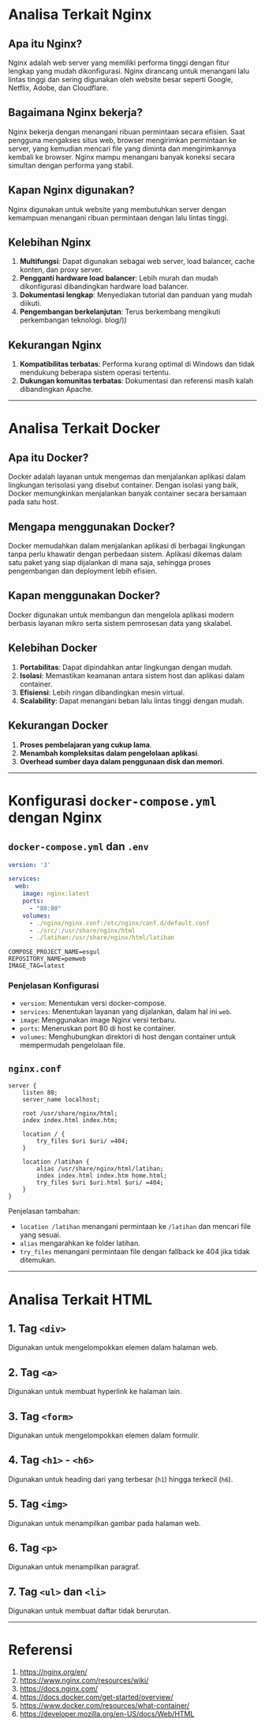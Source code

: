 # Analisa Terkait Nginx

## Apa itu Nginx?
Nginx adalah web server yang memiliki performa tinggi dengan fitur lengkap yang mudah dikonfigurasi. Nginx dirancang untuk menangani lalu lintas tinggi dan sering digunakan oleh website besar seperti Google, Netflix, Adobe, dan Cloudflare. 

## Bagaimana Nginx bekerja?
Nginx bekerja dengan menangani ribuan permintaan secara efisien. Saat pengguna mengakses situs web, browser mengirimkan permintaan ke server, yang kemudian mencari file yang diminta dan mengirimkannya kembali ke browser. Nginx mampu menangani banyak koneksi secara simultan dengan performa yang stabil. 

## Kapan Nginx digunakan?
Nginx digunakan untuk website yang membutuhkan server dengan kemampuan menangani ribuan permintaan dengan lalu lintas tinggi. 

## Kelebihan Nginx
1. **Multifungsi**: Dapat digunakan sebagai web server, load balancer, cache konten, dan proxy server.
2. **Pengganti hardware load balancer**: Lebih murah dan mudah dikonfigurasi dibandingkan hardware load balancer.
3. **Dokumentasi lengkap**: Menyediakan tutorial dan panduan yang mudah diikuti. 
4. **Pengembangan berkelanjutan**: Terus berkembang mengikuti perkembangan teknologi. blog/))

## Kekurangan Nginx
1. **Kompatibilitas terbatas**: Performa kurang optimal di Windows dan tidak mendukung beberapa sistem operasi tertentu.
2. **Dukungan komunitas terbatas**: Dokumentasi dan referensi masih kalah dibandingkan Apache. 

---

# Analisa Terkait Docker

## Apa itu Docker?
Docker adalah layanan untuk mengemas dan menjalankan aplikasi dalam lingkungan terisolasi yang disebut container. Dengan isolasi yang baik, Docker memungkinkan menjalankan banyak container secara bersamaan pada satu host. 

## Mengapa menggunakan Docker?
Docker memudahkan dalam menjalankan aplikasi di berbagai lingkungan tanpa perlu khawatir dengan perbedaan sistem. Aplikasi dikemas dalam satu paket yang siap dijalankan di mana saja, sehingga proses pengembangan dan deployment lebih efisien. 
## Kapan menggunakan Docker?
Docker digunakan untuk membangun dan mengelola aplikasi modern berbasis layanan mikro serta sistem pemrosesan data yang skalabel. 

## Kelebihan Docker
1. **Portabilitas**: Dapat dipindahkan antar lingkungan dengan mudah.
2. **Isolasi**: Memastikan keamanan antara sistem host dan aplikasi dalam container. 
3. **Efisiensi**: Lebih ringan dibandingkan mesin virtual.
4. **Scalability**: Dapat menangani beban lalu lintas tinggi dengan mudah. 

## Kekurangan Docker
1. **Proses pembelajaran yang cukup lama**.
2. **Menambah kompleksitas dalam pengelolaan aplikasi**.
3. **Overhead sumber daya dalam penggunaan disk dan memori**. 

---

# Konfigurasi `docker-compose.yml` dengan Nginx

## `docker-compose.yml` dan `.env`

```yaml
version: '3'

services:
  web:
    image: nginx:latest
    ports:
      - "80:80"
    volumes:
      - ./nginx/nginx.conf:/etc/nginx/conf.d/default.conf
      - ./src/:/usr/share/nginx/html
      - ./latihan:/usr/share/nginx/html/latihan
```

```env
COMPOSE_PROJECT_NAME=esgul
REPOSITORY_NAME=pemweb
IMAGE_TAG=latest
```

### Penjelasan Konfigurasi
- `version`: Menentukan versi docker-compose.
- `services`: Menentukan layanan yang dijalankan, dalam hal ini `web`.
- `image`: Menggunakan image Nginx versi terbaru.
- `ports`: Meneruskan port 80 di host ke container.
- `volumes`: Menghubungkan direktori di host dengan container untuk mempermudah pengelolaan file.

## `nginx.conf`

```nginx
server {
    listen 80;
    server_name localhost;

    root /usr/share/nginx/html;
    index index.html index.htm;

    location / {
        try_files $uri $uri/ =404;
    }

    location /latihan {
        alias /usr/share/nginx/html/latihan;
        index index.html index.htm home.html;
        try_files $uri $uri.html $uri/ =404;
    }
}
```

Penjelasan tambahan:
- `location /latihan` menangani permintaan ke `/latihan` dan mencari file yang sesuai.
- `alias` mengarahkan ke folder latihan.
- `try_files` menangani permintaan file dengan fallback ke 404 jika tidak ditemukan.

---

# Analisa Terkait HTML

## 1. Tag `<div>`
Digunakan untuk mengelompokkan elemen dalam halaman web. 

## 2. Tag `<a>`
Digunakan untuk membuat hyperlink ke halaman lain. 

## 3. Tag `<form>`
Digunakan untuk mengelompokkan elemen dalam formulir. 

## 4. Tag `<h1>` - `<h6>`
Digunakan untuk heading dari yang terbesar (`h1`) hingga terkecil (`h6`). 

## 5. Tag `<img>`
Digunakan untuk menampilkan gambar pada halaman web. 

## 6. Tag `<p>`
Digunakan untuk menampilkan paragraf. 

## 7. Tag `<ul>` dan `<li>`
Digunakan untuk membuat daftar tidak berurutan. 

---

# Referensi
1. https://nginx.org/en/
2. https://www.nginx.com/resources/wiki/
3. https://docs.nginx.com/
4. https://docs.docker.com/get-started/overview/
5. https://www.docker.com/resources/what-container/
6. https://developer.mozilla.org/en-US/docs/Web/HTML

